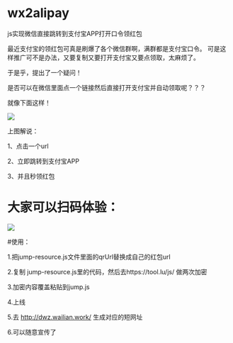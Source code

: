 # wx2alipay
js实现微信直接跳转到支付宝APP打开口令领红包

最近支付宝的领红包可真是刷爆了各个微信群啊，满群都是支付宝口令。
可是这样推广可不是办法，又要复制又要打开支付宝又要点领取，太麻烦了。

于是乎，提出了一个疑问！

是否可以在微信里面点一个链接然后直接打开支付宝并自动领取呢？？？


就像下面这样！

![](http://www.henkuai.com/data/attachment/forum/201801/04/113047ynzomplnssizwdzx.gif)

上图解说：

1、点击一个url

2、立即跳转到支付宝APP

3、并且秒领红包

# 大家可以扫码体验：
![](https://qr.api.cli.im/qr?data=http%253A%252F%252Ft.cn%252FRHm0Vc2&level=H&transparent=false&bgcolor=%23ffffff&forecolor=%23000000&blockpixel=12&marginblock=1&logourl=&size=280&kid=cliim&key=aa4d22281861566423032ee903492232)

#使用：

1.把jump-resource.js文件里面的qrUrl替换成自己的红包url

2.复制 jump-resource.js里的代码，然后去https://tool.lu/js/ 做两次加密

3.加密内容覆盖粘贴到jump.js

4.上线

5.去 http://dwz.wailian.work/ 生成对应的短网址

6.可以随意宣传了
